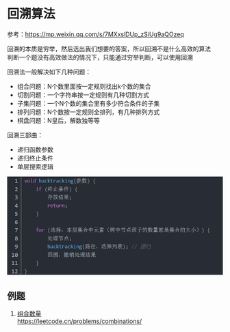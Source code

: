 # 回溯算法

参考：https://mp.weixin.qq.com/s/7MXxslDUp_zSiUg9aQOzeq  

回溯的本质是穷举，然后选出我们想要的答案，所以回溯不是什么高效的算法  
判断一个题没有高效做法的情况下，只能通过穷举判断，可以使用回溯

回溯法一般解决如下几种问题：
- 组合问题：N个数里面按一定规则找出k个数的集合
- 切割问题：一个字符串按一定规则有几种切割方式
- 子集问题：一个N个数的集合里有多少符合条件的子集
- 排列问题：N个数按一定规则全排列，有几种排列方式
- 棋盘问题：N皇后，解数独等等
	
回溯三部曲：
- 递归函数参数
- 递归终止条件
- 单层搜索逻辑

![Alt text](image.png)

## 例题
1. [组合数量](./combine.py)  
   https://leetcode.cn/problems/combinations/

